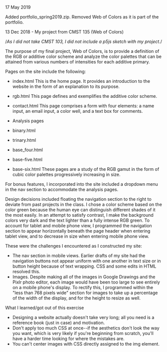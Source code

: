 17 May 2019

Added portfolio_spring2019.zip.
Removed Web of Colors as it is part of the portfolio.



13 Dec 2018 - My project from CMST 135 (Web of Colors)

/*As I did not take CMST 103, I did not include a p5js sketch with my project.*/

The purpose of my final project, Web of Colors, is to provide a definition of the RGB or additive color scheme and analyze the color palettes that can be attained from various numbers of intensities for each additive primary.

Pages on the site include the following:
 - index.html
    This is the home page.  It provides an introduction to the website in the form of an explanation to its purpose.
    
 - rgb.html
    This page defines and exemplifies the additive color scheme.
    
 - contact.html
    This page comprises a form with four elements: a name input, an email input, a color well, and a text box for comments.
    
 - Analysis pages
  - binary.html
  - trinary.html
  - base_four.html
  - base-five.html
  - base-six.html
    These pages are a study of the RGB gamut in the form of cubic color palettes progressively increasing in size.

For bonus features, I incorporated into the site included a dropdown menu in the nav section to accommodate the analysis pages.

Design decisions included floating the navigation section to the right to deviate from past projects in the class.  I chose a color scheme based on the color green because the human eye can distinguish different shades of it the most easily.  In an attempt to satisfy contrast, I make the background colors very dark and the text lighter than a fully intense RGB green.  To account for tablet and mobile phone view, I programmed the navigation section to appear horizontally beneath the page header when entering tablet view, and to decrease in size when entering mobile phone view.

These were the challenges I encountered as I constructed my site:
 - The nav section in mobile views.  Earlier drafts of my site had the navigation buttons not appear uniform with one another in text size or in button height because of text wrapping.  CSS and some edits in HTML resolved this.
 - Images.  Despite making all of the images in Google Drawings and the Pixlr photo editor, each image would have been too large to see entirely on a mobile phone's display.  To rectify this, I programmed within the "less than 768 pixels wide" section for images to take up a percentage of the width of the display, and for the height to resize as well.

What I learned/got out of this exercise
 - Designing a website actually doesn't take very long; all you need is a reference book (just in case) and motivation.
 - Don't apply too much CSS at once--if the aesthetics don't look the way you want, which is very likely if you're beginning from scratch, you'll have a harder time looking for where the mistakes are.
 - You can't center images with CSS directly assigned to the img element.
